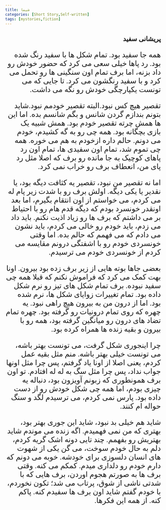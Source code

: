 ```yaml
---
title: شیما
categories: [Short Story,Self-written]
tags: [mystories,fiction]
---
```


<style type="text/css"> 
@font-face { font-family: 'Roya'; src: url('../../roya.ttf'); } 
p { font-family: Roya; direction: rtl; font-size:24px; } 
ul {direction:rtl;font-family: Roya;}
h2 {direction:rtl;font-family: Roya;}
</style> 


## پریشانی سفید

همه جا سفید بود. تمام شکل ها با سفید رنگ شده بود. رد پاها خیلی سعی می کرد که حضور خودش رو داد بزنه، اما برف تمام اون سنگینی ها رو تحمل می کرد و با سفید رنگشون می کرد. تا جایی که می تونست یکپارچگی خودش رو نگه می داشت.

تقصیر هیچ کس نبود.البته تقصیر خودمم نبود.شاید بتونم بندازم گردن شانس و بگم شانسم بده. اما این ها همش چرته تقصیر خودم بود. همش شبیه یک بازی بچگانه بود. همه چی رو به گه کشیدم، خودم می دونم. حالم داره ازخودم به هم می خوره. همه چی تموم شد، تمام اون سفیدی ها، تمام اون رد پاهای کوچیک به جا مانده رو برف که اصلا مثل رد پای من، انعطاف برف رو خراب نمی کرد.

اما نه تقصیر من نبود، تقصیر یه کثافت دیگه بود، یا نقدیر یا یکی دیگه. اولش برف رو با شدت زیر پام له می کردم، می خواستم از اون انتقام بگیرم، اما بعد اونقدر خونسرد بودم که دیگه قدم هام رو با احتیاط بر می داشتم که برف ها رو زیاد اذیت نکنم. باید داد می زدم، باید خودم رو خالی می کردم، باید نشون می دادم که می فهمم که حالم بده. اما وقتی خونسردی خودم رو با اشفتگی درونم مقایسه می کردم از خونسردی خودم می ترسیدم.

بعضی جاها بوته هایی از زیر برف زده بود بیرون. اونا بهت کمک می کرد که فراموش نکنم که قبلا همه چی سفید نبوده. برف تمام شکل های تیز رو نرم شکل داده بود. تمام تغییرات زوایای شکل ها، نرم شده بود. اما از درون من به بیرون هیچ راهی نبود. یه چهره که روی تمام درونیات رو گرفته بود. چهره تمام تضاد های درون رو میانگین گرفته بود، همه رو با بیرون و بقیه زنده ها همراه کرده بود.

چرا اینجوری شکل گرفت، می تونست بهتر باشه، می تونست خیلی بهتر باشه. منم مثل بقیه عمل کردم، یعنی اصلا از اونا یاد گرفتم، پس چرا مثل اونها جواب نداد، پس چرا مثل سگ به له له افتادم. تو اون برف همونطوری که زبونم آویزون بود، دنباله یه چیزی بودم، اما همه چی شکل خودش رو از دست داده بود. پارس نمی کردم، می ترسیدم لگد و سنگ حواله ام کنند.

شاید هم خیلی بد نبود، شاید این جوری بهتر بود، بهتری که من نمی فهمیدم. اگه زنده می موندم شاید بهتریش رو بفهمم. چند تایی دونه اشک گریه کردم، دلم به حال خودم سوخت، می گن یکی از شهوت های انسان دلسوزی برای خودشه.
خوبه می دونم که دارم خودم رو دلداری میدم. کمکم می کنه. وقتی برف ها به صورتم هجوم اوردن، برف هایی که با شدتی ناشی از شوق، پرتاب می شد؛ تکون نخوردم، با خودم گفتم شاید اون برف ها سفیدم کنه. پاکم کنه. از همه این فکرها.
